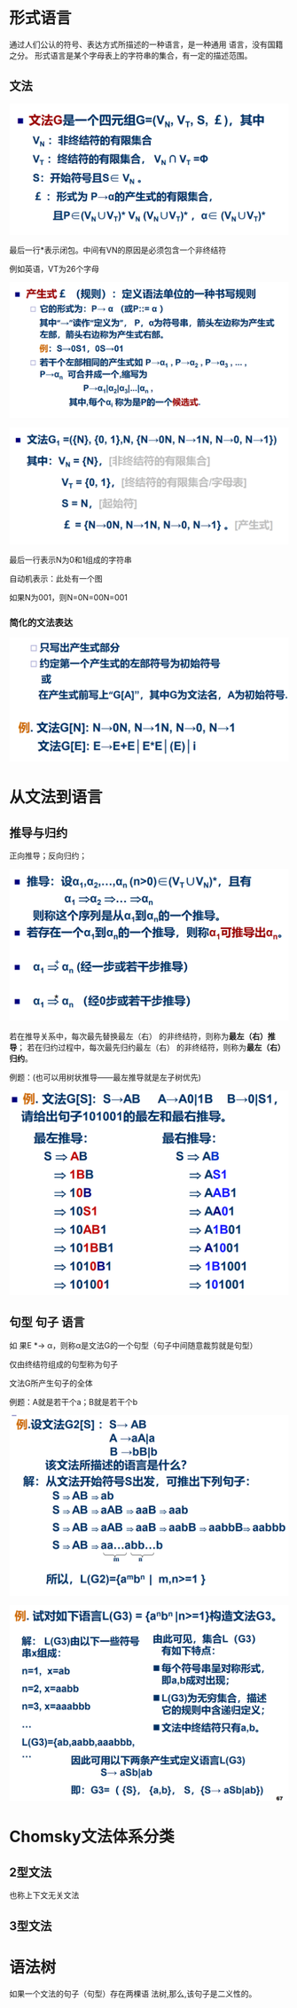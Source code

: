 # 形式语言

通过人们公认的符号、表达方式所描述的一种语言，是一种通用 语言，没有国籍之分。 形式语言是某个字母表上的字符串的集合，有一定的描述范围。

## 文法

![image-20210916100623800](ch2高级语言及其语法描述.assets/image-20210916100623800.png)

最后一行*表示闭包。中间有VN的原因是必须包含一个非终结符

例如英语，VT为26个字母

![image-20210916102416303](ch2高级语言及其语法描述.assets/image-20210916102416303.png)





![image-20210916101950170](ch2高级语言及其语法描述.assets/image-20210916101950170.png)

最后一行表示N为0和1组成的字符串

自动机表示：此处有一个图

如果N为001，则N=0N=00N=001

### 简化的文法表达

![image-20210916102655624](ch2高级语言及其语法描述.assets/image-20210916102655624.png)



# 从文法到语言

## 推导与归约

正向推导；反向归约；

![image-20210916103056108](ch2高级语言及其语法描述.assets/image-20210916103056108.png)

若在推导关系中，每次最先替换最左（右） 的非终结符，则称为**最左（右）推导**；  若在归约过程中，每次最先归约最左（右） 的非终结符，则称为**最左（右）归约**。

例题：(也可以用树状推导——最左推导就是左子树优先)

![image-20210916103323146](ch2高级语言及其语法描述.assets/image-20210916103323146.png)



## 句型 句子 语言

如 果E *-> α，则称α是文法G的一个句型（句子中间随意裁剪就是句型）

仅由终结符组成的句型称为句子

文法G所产生句子的全体

例题：A就是若干个a；B就是若干个b

![image-20210916103937408](ch2高级语言及其语法描述.assets/image-20210916103937408.png)

![image-20210916104053839](ch2高级语言及其语法描述.assets/image-20210916104053839.png)

# Chomsky文法体系分类

## 2型文法

也称上下文无关文法



## 3型文法









# 语法树





如果一个文法的句子（句型）存在两棵语 法树,那么,该句子是二义性的。













